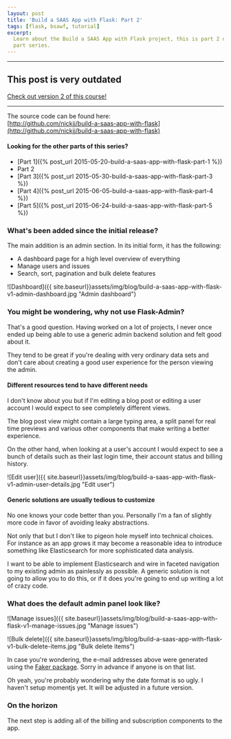 ```yaml
---
layout: post
title: 'Build a SAAS App with Flask: Part 2'
tags: [flask, bsawf, tutorial]
excerpt:
  Learn about the Build a SAAS App with Flask project, this is part 2 of a 5
  part series.
---
```


---

<div class="center margin-top-md margin-bottom-md">
  <h2>This post is very outdated</h2>
  <a class="btn green" href="{{ site.baseurl }}courses/build-a-saas-app-with-flask">
    Check out version 2 of this course!
  </a>
</div>

---

The source code can be found here:  
[http://github.com/nickjj/build-a-saas-app-with-flask](http://github.com/nickjj/build-a-saas-app-with-flask)

#### Looking for the other parts of this series?

- [Part 1]({% post_url 2015-05-20-build-a-saas-app-with-flask-part-1 %})
- Part 2
- [Part 3]({% post_url 2015-05-30-build-a-saas-app-with-flask-part-3 %})
- [Part 4]({% post_url 2015-06-05-build-a-saas-app-with-flask-part-4 %})
- [Part 5]({% post_url 2015-06-24-build-a-saas-app-with-flask-part-5 %})

### What's been added since the initial release?

The main addition is an admin section. In its initial form, it has the following:

- A dashboard page for a high level overview of everything
- Manage users and issues
- Search, sort, pagination and bulk delete features

![Dashboard]({{ site.baseurl}}assets/img/blog/build-a-saas-app-with-flask-v1-admin-dashboard.jpg "Admin dashboard")

### You might be wondering, why not use Flask-Admin?

That's a good question. Having worked on a lot of projects, I never once ended
up being able to use a generic admin backend solution and felt good about it.

They tend to be great if you're dealing with very ordinary data sets and don't
care about creating a good user experience for the person viewing the admin.

#### Different resources tend to have different needs

I don't know about you but if I'm editing a blog post or editing a user account
I would expect to see completely different views.

The blog post view might contain a large typing area, a split panel for real
time previews and various other components that make writing a better experience.

On the other hand, when looking at a user's account I would expect to see a bunch
of details such as their last login time, their account status and billing history.

![Edit user]({{ site.baseurl}}assets/img/blog/build-a-saas-app-with-flask-v1-admin-user-details.jpg "Edit user")

#### Generic solutions are usually tedious to customize

No one knows your code better than you. Personally I'm a fan of slightly more
code in favor of avoiding leaky abstractions.

Not only that but I don't like to pigeon hole myself into technical choices. For
instance as an app grows it may become a reasonable idea to introduce something
like Elasticsearch for more sophisticated data analysis.

I want to be able to implement Elasticsearch and wire in faceted navigation to
my existing admin as painlessly as possible. A generic solution is not going to
allow you to do this, or if it does you're going to end up writing a lot of
crazy code.

### What does the default admin panel look like?

![Manage issues]({{ site.baseurl}}assets/img/blog/build-a-saas-app-with-flask-v1-manage-issues.jpg "Manage issues")

![Bulk delete]({{ site.baseurl}}assets/img/blog/build-a-saas-app-with-flask-v1-bulk-delete-items.jpg "Bulk delete items")

In case you're wondering, the e-mail addresses above were generated using the
[Faker package](https://github.com/joke2k/faker). Sorry in advance if anyone is
on that list.

Oh yeah, you're probably wondering why the date format is so ugly. I haven't
setup momentjs yet. It will be adjusted in a future version.

### On the horizon

The next step is adding all of the billing and subscription components to the app.
